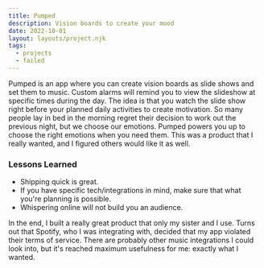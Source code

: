 ```yaml
---
title: Pumped
description: Vision boards to create your mood
date: 2022-10-01
layout: layouts/project.njk
tags: 
  - projects
  - failed
---
```


Pumped is an app where you can create vision boards as slide shows and set them to music. Custom alarms will remind you to view the slideshow at specific times during the day. The idea is that you watch the slide show right before your planned daily activities to create motivation. So many people lay in bed in the morning regret their decision to work out the previous night, but we choose our emotions. Pumped powers you up to choose the right emotions when you need them. This was a product that I really wanted, and I figured others would like it as well. 

### Lessons Learned
- Shipping quick is great.
- If you have specific tech/integrations in mind, make sure that what you're planning is possible.
- Whispering online will not build you an audience.

In the end, I built a really great product that only my sister and I use. Turns out that Spotify, who I was integrating with, decided that my app violated their terms of service. There are probably other music integrations I could look into, but it's reached maximum usefulness for me: exactly what I wanted. 
